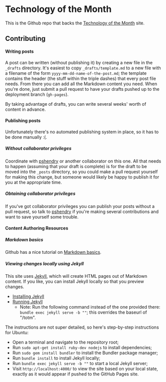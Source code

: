# Technology of the Month

This is the Github repo that backs the [Technology of the Month](http://pshendry.github.io/totm/) site.

## Contributing

#### Writing posts

A post can be written (without publishing it) by creating a new file in the
`_drafts` directory. It's easiest to copy `_drafts/template.md` to a new file
with a filename of the form `yyyy-mm-dd-name-of-the-post.md`; the template
contains the header (the stuff within the triple dashes) that every post file
needs. From there you can add all the Markdown content you need. When you're
done, just submit a pull request to have your drafts pushed up to the
deployment branch (`gh-pages`).

By taking advantage of drafts, you can write several weeks' worth of content in advance.

#### Publishing posts

Unfortunately there's no automated publishing system in place, so it has to be
done manually :(.

##### Without collaborator privileges

Coordinate with [pshendry](https://github.com/pshendry) or another collaborator
on this one. All that needs to happen (assuming that your draft is complete) is
for the draft to be moved into the `_posts` directory, so you could make a pull
request yourself for making this change, but someone would likely be happy to
publish it for you at the appropriate time.

##### Obtaining collaborator privileges

If you've got collaborator privileges you can publish your posts without a
pull request, so talk to [pshendry](https://github.com/pshendry) if you're making
several contributions and want to save yourself some trouble.

#### Content Authoring Resources

##### Markdown basics

Github has a nice tutorial on [Markdown basics](https://help.github.com/articles/markdown-basics/).

##### Viewing changes locally using Jekyll

This site uses [Jekyll](http://jekyllrb.com/), which will create HTML pages out
of Markdown content. If you like, you can install Jekyll locally so that you
preview changes.

 - [Installing Jekyll](https://help.github.com/articles/using-jekyll-with-pages/#installing-jekyll)
 - [Running Jekyll](https://help.github.com/articles/using-jekyll-with-pages/#running-jekyll)
   - Note: Run the following command instead of the one provided there: `bundle exec jekyll serve -b ""`;
     this overrides the baseurl of "/totm".

The instructions are not super detailed, so here's step-by-step instructions
for Ubuntu:

 - Open a terminal and navigate to the repository root;
 - Run `sudo apt-get install ruby-dev nodejs` to install dependencies;
 - Run `sudo gem install bundler` to install the Bundler package manager;
 - Run `bundle install` to install Jekyll locally;
 - Run `bundle exec jekyll serve -b ""` to start a local Jekyll server;
 - Visit `http://localhost:4000/` to view the site based on your local state,
   exactly as it would appear if pushed to the GitHub Pages site.


